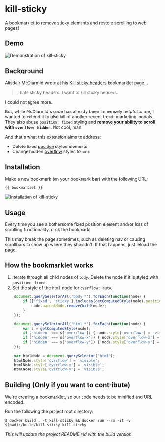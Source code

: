 # kill-sticky

A bookmarklet to remove sticky elements and restore scrolling to web pages!

## Demo
![Demonstration of kill-sticky](docs/demo.gif)

## Background

Alisdair McDiarmid wrote at his [Kill sticky headers](https://alisdair.mcdiarmid.org/kill-sticky-headers/) 
bookmarklet page...

> I hate sticky headers. I want to kill sticky headers.

I could not agree more.

But, while McDiarmid's code has already been immensely helpful to me, I wanted to extend it to also kill of another 
recent trend: marketing modals. They also abuse `position: fixed` styling and **remove your ability to scroll with
`overflow: hidden`**. Not cool, man.

And that's what this extension aims to address:
- Delete fixed [position](https://developer.mozilla.org/en-US/docs/Web/CSS/position) styled elements
- Change hidden [overflow](https://developer.mozilla.org/en-US/docs/Web/CSS/overflow) styles to `auto`

## Installation

Make a new bookmark (on your bookmark bar) with the following URL:

```
{{ bookmarklet }}
```

![Installation of kill-sticky](docs/bookmark.gif)

## Usage

Every time you see a bothersome fixed position element and/or loss of scrolling functionality, click the bookmark!

This may break the page sometimes, such as deleting nav or causing scrollbars to show up where they shouldn't. If 
that happens, just reload the page.


## How the bookmarklet works

1. Iterate through all child nodes of `body`. Delete the node if it is styled with `position: fixed`.
2. Set the style of the `html` node for `overflow: auto`.

```javascript
    document.querySelectorAll('body *').forEach(function(node) {
        if (['fixed', 'sticky'].includes(getComputedStyle(node).position))  {
            node.parentNode.removeChild(node);
        }
    });

    document.querySelectorAll('html *').forEach(function(node) {
        var s = getComputedStyle(node);
        if ('hidden' === s['overflow']) { node.style['overflow'] = 'visible'; }
        if ('hidden' === s['overflow-x']) { node.style['overflow-x'] = 'visible'; }
        if ('hidden' === s['overflow-y']) { node.style['overflow-y'] = 'visible'; }
    });

    var htmlNode = document.querySelector('html');
    htmlNode.style['overflow'] = 'visible';
    htmlNode.style['overflow-x'] = 'visible';
    htmlNode.style['overflow-y'] = 'visible';
```

## Building (Only if you want to contribute)

We're creating a bookmarklet, so our code needs to be minified and URL encoded. 

Run the following the project root directory:

```console
$ docker build . -t kill-sticky && docker run --rm -it -v $(pwd):/build/kill-sticky kill-sticky
```

_This will update the project README.md with the build version._
